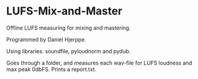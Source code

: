 # LUFS-Mix-and-Master
Offline LUFS measuring for mixing and mastering.

Programmed by Daniel Hjerppe. 

Using libraries: soundfile, pyloudnorm and pydub.

Goes through a folder, and measures each wav-file for LUFS loudness and max peak 0dbFS. Prints a report.txt.